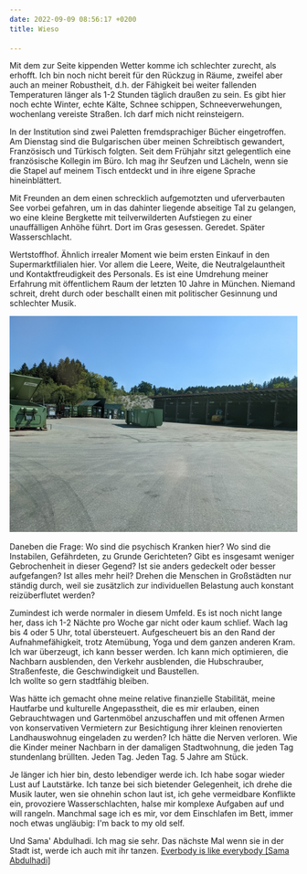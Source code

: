 ```yaml
---
date: 2022-09-09 08:56:17 +0200
title: Wieso

---
```

Mit dem zur Seite kippenden Wetter komme ich schlechter zurecht, als erhofft. Ich bin noch nicht bereit für den Rückzug in Räume, zweifel aber auch an meiner Robustheit, d.h. der Fähigkeit bei weiter fallenden Temperaturen länger als 1-2 Stunden täglich draußen zu sein. Es gibt hier noch echte Winter, echte Kälte, Schnee schippen, Schneeverwehungen, wochenlang vereiste Straßen. Ich darf mich nicht reinsteigern.

In der Institution sind zwei Paletten fremdsprachiger Bücher eingetroffen. Am Dienstag sind die Bulgarischen über meinen Schreibtisch gewandert, Französisch und Türkisch folgten. Seit dem Frühjahr sitzt gelegentlich eine französische Kollegin im Büro. Ich mag ihr Seufzen und Lächeln, wenn sie die Stapel auf meinem Tisch entdeckt und in ihre eigene Sprache hineinblättert.

Mit Freunden an dem einen schrecklich aufgemotzten und uferverbauten See vorbei gefahren, um in das dahinter liegende abseitige Tal zu gelangen, wo eine kleine Bergkette mit teilverwilderten Aufstiegen zu einer unauffälligen Anhöhe führt. Dort im Gras gesessen. Geredet. Später Wasserschlacht.

Wertstoffhof. Ähnlich irrealer Moment wie beim ersten Einkauf in den Supermarktfilialen hier. Vor allem die Leere, Weite, die Neutralgelauntheit und Kontaktfreudigkeit des Personals. Es ist eine Umdrehung meiner Erfahrung mit öffentlichem Raum der letzten 10 Jahre in München. Niemand schreit, dreht durch oder beschallt einen mit politischer Gesinnung und schlechter Musik.

![](/uploads/wertstoffhof.jpg)

Daneben die Frage: Wo sind die psychisch Kranken hier? Wo sind die Instabilen, Gefährdeten, zu Grunde Gerichteten? Gibt es insgesamt weniger Gebrochenheit in dieser Gegend? Ist sie anders gedeckelt oder besser aufgefangen? Ist alles mehr heil? Drehen die Menschen in Großstädten nur ständig durch, weil sie zusätzlich zur individuellen Belastung auch konstant reizüberflutet werden?  
  
Zumindest ich werde normaler in diesem Umfeld. Es ist noch nicht lange her, dass ich 1-2 Nächte pro Woche gar nicht oder kaum schlief. Wach lag bis 4 oder 5 Uhr, total übersteuert. Aufgescheuert bis an den Rand der Aufnahmefähigkeit, trotz Atemübung, Yoga und dem ganzen anderen Kram. Ich war überzeugt, ich kann besser werden. Ich kann mich optimieren, die Nachbarn ausblenden, den Verkehr ausblenden, die Hubschrauber, Straßenfeste, die Geschwindigkeit und Baustellen.  
Ich wollte so gern stadtfähig bleiben. 

Was hätte ich gemacht ohne meine relative finanzielle Stabilität, meine Hautfarbe und kulturelle Angepasstheit, die es mir erlauben, einen Gebrauchtwagen und Gartenmöbel anzuschaffen und mit offenen Armen von konservativen Vermietern zur Besichtigung ihrer kleinen renovierten Landhauswohnug eingeladen zu werden? Ich hätte die Nerven verloren. Wie die Kinder meiner Nachbarn in der damaligen Stadtwohnung, die jeden Tag stundenlang brüllten. Jeden Tag. Jeden Tag. 5 Jahre am Stück.

Je länger ich hier bin, desto lebendiger werde ich. Ich habe sogar wieder Lust auf Lautstärke. Ich tanze bei sich bietender Gelegenheit, ich drehe die Musik lauter, wen sie ohnehin schon laut ist, ich gehe vermeidbare Konflikte ein, provoziere Wasserschlachten, halse mir komplexe Aufgaben auf und will rangeln. Manchmal sage ich es mir, vor dem Einschlafen im Bett, immer noch etwas ungläubig: I'm back to my old self.

Und Sama' Abdulhadi. Ich mag sie sehr. Das nächste Mal wenn sie in der Stadt ist, werde ich auch mit ihr tanzen. [Everbody is like everybody \[Sama Abdulhadi\]](https://www.youtube.com/watch?v=tHd9h5LRBRM)